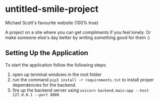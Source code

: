 # untitled-smile-project

Michael Scott's favourite website (100% true)

A project on a site where you can get compliments if you feel lonely. Or make someone else's day better by writing something good for them :)

## Setting Up the Application 

To start the application follow the following steps: 

1. open up terminal windows in the root folder 
2. run the command `pip3 install -r requirements.txt` to install proper dependencies for the backend. 
3. fire up the backend server using `uvicorn backend.main:app --host 127.0.0.1 --port 8000`

